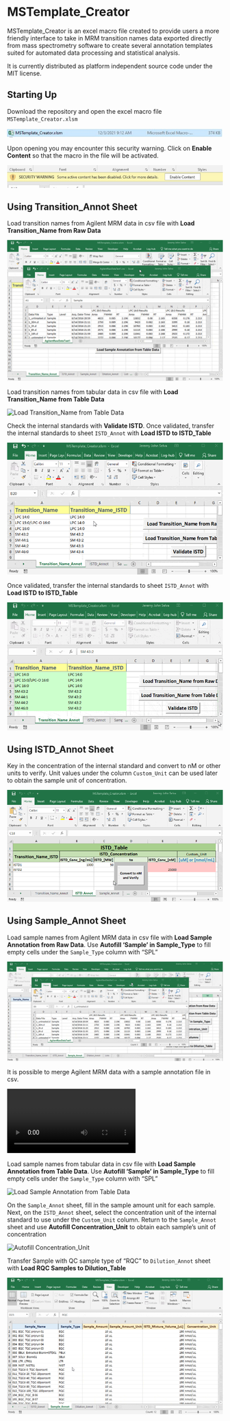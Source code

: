 # MSTemplate\_Creator

MSTemplate\_Creator is an excel macro file created to provide users a
more friendly interface to take in MRM transition names data exported
directly from mass spectrometry software to create several annotation
templates suited for automated data processing and statistical analysis.

It is currently distributed as platform independent source code under
the MIT license.

## Starting Up

Download the repository and open the excel macro file
`MSTemplate_Creator.xlsm`

![OpenMSTemplate\_Creator](figures/OpenMSTemplate_Creator.JPG)

Upon opening you may encounter this security warning. Click on **Enable
Content** so that the macro in the file will be activated.

![EnableContent](figures/EnableContentWarning.jpg)

## Using Transition\_Annot Sheet

Load transition names from Agilent MRM data in csv file with **Load
Transition\_Name from Raw Data**

![Load Transition\_Name from Raw Data](figures/trial.gif)

Load transition names from tabular data in csv file with **Load
Transition\_Name from Table Data**

![Load Transition\_Name from Table Data](figures/trial2.gif)

Check the internal standards with **Validate ISTD**. Once validated,
transfer the internal standards to sheet `ISTD_Annot` with **Load ISTD
to ISTD\_Table**

![Validate ISTD](figures/trial3.gif)

Once validated, transfer the internal standards to sheet `ISTD_Annot`
with **Load ISTD to ISTD\_Table**

![Load ISTD to ISTD\_Table](figures/trial4.gif)

## Using ISTD\_Annot Sheet

Key in the concentration of the internal standard and convert to nM or
other units to verify. Unit values under the column `Custom_Unit` can be
used later to obtain the sample unit of concentration.

![Convert to nM](figures/trial5.gif)

## Using Sample\_Annot Sheet

Load sample names from Agilent MRM data in csv file with **Load Sample
Annotation from Raw Data**. Use **Autofill ‘Sample’ in Sample\_Type** to
fill empty cells under the `Sample_Type` column with “SPL”

![Load Sample Annotation from Raw Data](figures/trial7.gif)

It is possible to merge Agilent MRM data with a sample annotation file
in csv.

![Merge Raw Data with Sample Annotation](figures/trial10.mp4)

Load sample names from tabular data in csv file with **Load Sample
Annotation from Table Data**. Use **Autofill ‘Sample’ in Sample\_Type**
to fill empty cells under the `Sample_Type` column with “SPL”

![Load Sample Annotation from Table Data](figures/trial6.gif)

On the `Sample_Annot` sheet, fill in the sample amount unit for each
sample. Next, on the `ISTD_Annot` sheet, select the concentration unit
of the internal standard to use under the `Custom_Unit` column. Return
to the `Sample_Annot` sheet and use **Autofill Concentration\_Unit** to
obtain each sample’s unit of concentration

![Autofill Concentration\_Unit](figures/trial8.gif)

Transfer Sample with QC sample type of “RQC” to `Dilution_Annot` sheet
with **Load RQC Samples to Dilution\_Table**

![Autofill Concentration\_Unit](figures/trial9.gif)
